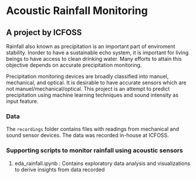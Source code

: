 # Acoustic Rainfall Monitoring
## A project by ICFOSS

Rainfall also known as precipitation is an important part of enviroment stability. Inorder to have a sustainable echo system, it is important for living beings to have access to clean drinking water. Many efforts to attain this objective depends on accurate precipitation monitoring.

Precipitation monitoring devices are broadly classified into manuel, mechanical, and optical. It is desirable to have accurate sensors which are not manuel/mechanical/optical. This project is an attempt to predict precipitation using machine learning techniques and sound intensity as input feature.

### Data
The `recordings` folder contains files with readings from mechanical and sound sensor devices. The data was recorded in-house at ICFOSS.

### Supporting scripts to monitor rainfall using acoustic sensors
1. eda_rainfall.ipynb : Contains exploratory data analysis and visualizations to derive insights from data recorded
